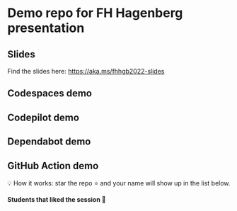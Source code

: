 # Demo repo for FH Hagenberg presentation

## Slides

Find the slides here: https://aka.ms/fhhgb2022-slides

## Codespaces demo

## Codepilot demo

## Dependabot demo



## GitHub Action demo

💡 How it works: star the repo ⭐ and your name will show up in the list below.

**Students that liked the session 🥳**

